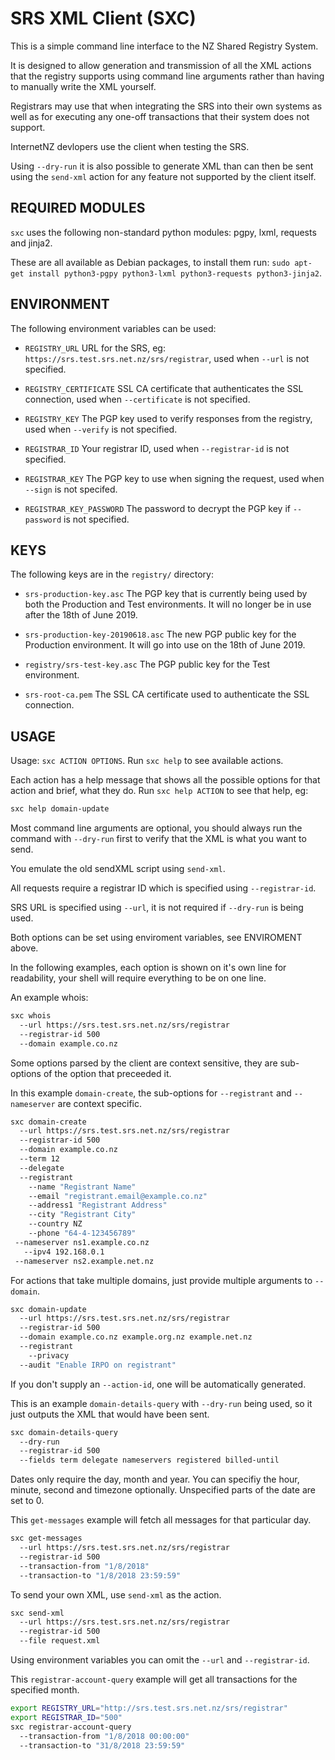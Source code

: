 SRS XML Client (SXC)
====================

This is a simple command line interface to the NZ Shared Registry System.

It is designed to allow generation and transmission of all the XML actions
that the registry supports using command line arguments rather than having
to manually write the XML yourself.

Registrars may use that when integrating the SRS into their own systems
as well as for executing any one-off transactions that their system does
not support.

InternetNZ devlopers use the client when testing the SRS.

Using `--dry-run` it is also possible to generate XML than can then be
sent using the `send-xml` action for any feature not supported by the
client itself.

REQUIRED MODULES
----------------

`sxc` uses the following non-standard python modules: pgpy, lxml, requests
and jinja2.

These are all available as Debian packages, to install them run:
`sudo apt-get install python3-pgpy python3-lxml python3-requests python3-jinja2`.

ENVIRONMENT
-----------

The following environment variables can be used:

* `REGISTRY_URL` URL for the SRS, eg:
  `https://srs.test.srs.net.nz/srs/registrar`, used when `--url` is not
  specified.

* `REGISTRY_CERTIFICATE` SSL CA certificate that authenticates the SSL 
  connection, used when `--certificate` is not specified.

* `REGISTRY_KEY` The PGP key used to verify responses from the registry,
  used when `--verify` is not specified.

* `REGISTRAR_ID` Your registrar ID, used when `--registrar-id` is not
  specified.

* `REGISTRAR_KEY` The PGP key to use when signing the request, used when
  `--sign` is not specifed.

* `REGISTRAR_KEY_PASSWORD` The password to decrypt the PGP key if
  `--password` is not specified.

KEYS
----

The following keys are in the `registry/` directory:

* `srs-production-key.asc` The PGP key that is currently being used by both
  the Production and Test environments. It will no longer be in use after
  the 18th of June 2019.

* `srs-production-key-20190618.asc` The new PGP public key for the Production
  environment. It will go into use on the 18th of June 2019.

* `registry/srs-test-key.asc` The PGP public key for the Test environment.

* `srs-root-ca.pem` The SSL CA certificate used to authenticate the SSL
  connection.

USAGE
-----

Usage: `sxc ACTION OPTIONS`. Run `sxc help` to see available
actions.

Each action has a help message that shows all the possible options for that
action and brief, what they do. Run `sxc help ACTION` to see that help, eg:

```sh
sxc help domain-update
```

Most command line arguments are optional, you should always run the command
with `--dry-run` first to verify that the XML is what you want to send.

You emulate the old sendXML script using `send-xml`.

All requests require a registrar ID which is specified using `--registrar-id`.

SRS URL is specified using `--url`, it is not required if `--dry-run` is
being used.

Both options can be set using enviroment variables, see ENVIROMENT above.

In the following examples, each option is shown on it's own line for readability,
your shell will require everything to be on one line.

An example whois:

```sh
sxc whois
  --url https://srs.test.srs.net.nz/srs/registrar
  --registrar-id 500
  --domain example.co.nz
```

Some options parsed by the client are context sensitive, they are sub-options
of the option that preceeded it.

In this example `domain-create`, the sub-options for `--registrant` and
`--nameserver` are context specific.

```sh
sxc domain-create
  --url https://srs.test.srs.net.nz/srs/registrar
  --registrar-id 500
  --domain example.co.nz
  --term 12
  --delegate
  --registrant
    --name "Registrant Name"
    --email "registrant.email@example.co.nz"
    --address1 "Registrant Address"
    --city "Registrant City"
    --country NZ
    --phone "64-4-123456789"
 --nameserver ns1.example.co.nz
   --ipv4 192.168.0.1
 --nameserver ns2.example.net.nz
```

For actions that take multiple domains, just provide multiple arguments to
`--domain`.

```sh
sxc domain-update
  --url https://srs.test.srs.net.nz/srs/registrar
  --registrar-id 500
  --domain example.co.nz example.org.nz example.net.nz
  --registrant
    --privacy
  --audit "Enable IRPO on registrant"
```

If you don't supply an `--action-id`, one will be automatically generated.

This is an example `domain-details-query` with `--dry-run` being used,
so it just outputs the XML that would have been sent.

```sh
sxc domain-details-query
  --dry-run
  --registrar-id 500    
  --fields term delegate nameservers registered billed-until 
```

Dates only require the day, month and year. You can specifiy the hour, minute,
second and timezone optionally. Unspecified parts of the date are set to 0.

This `get-messages` example will fetch all messages for that particular day.

```sh
sxc get-messages
  --url https://srs.test.srs.net.nz/srs/registrar
  --registrar-id 500
  --transaction-from "1/8/2018"
  --transaction-to "1/8/2018 23:59:59"
```

To send your own XML, use `send-xml` as the action.

```sh
sxc send-xml
  --url https://srs.test.srs.net.nz/srs/registrar
  --registrar-id 500
  --file request.xml
```

Using environment variables you can omit the `--url` and
`--registrar-id`.

This `registrar-account-query` example will get all transactions for the
specified month.

```sh
export REGISTRY_URL="http://srs.test.srs.net.nz/srs/registrar"
export REGISTRAR_ID="500"
sxc registrar-account-query
  --transaction-from "1/8/2018 00:00:00"
  --transaction-to "31/8/2018 23:59:59"
```
